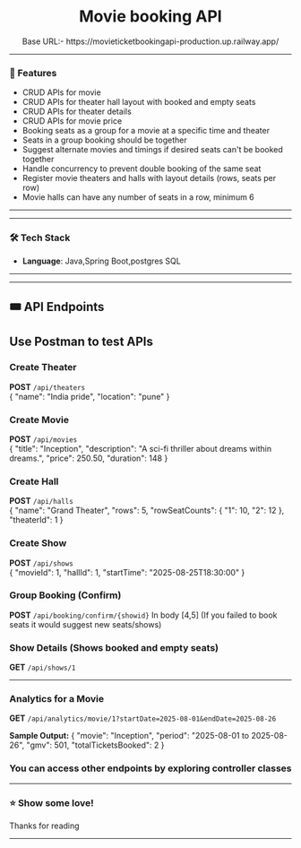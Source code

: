 



<h1 align="center">Movie booking API</h1>

<p align="center">
Base URL:- https://movieticketbookingapi-production.up.railway.app/
</p>

---

### 🧾 Features


- CRUD APIs for movie  
- CRUD APIs for theater hall layout with booked and empty seats  
- CRUD APIs for theater details  
- CRUD APIs for movie price  
- Booking seats as a group for a movie at a specific time and theater  
- Seats in a group booking should be together  
- Suggest alternate movies and timings if desired seats can't be booked together  
- Handle concurrency to prevent double booking of the same seat  
- Register movie theaters and halls with layout details (rows, seats per row)  
- Movie halls can have any number of seats in a row, minimum 6  


---


---

### 🛠️ Tech Stack
- **Language**: Java,Spring Boot,postgres SQL

---



---
## 🎟️ API Endpoints
## Use Postman to test APIs
### Create Theater
**POST** `/api/theaters`  
{
"name": "India pride",
"location": "pune"
}



### Create Movie
**POST** `/api/movies`  
{
"title": "Inception",
"description": "A sci-fi thriller about dreams within dreams.",
"price": 250.50,
"duration": 148
}



### Create Hall
**POST** `/api/halls`  
{
"name": "Grand Theater",
"rows": 5,
"rowSeatCounts": {
"1": 10,
"2": 12
},
"theaterId": 1
}



### Create Show
**POST** `/api/shows`  
{
"movieId": 1,
"hallId": 1,
"startTime": "2025-08-25T18:30:00"
}


### Group Booking (Confirm)
**POST** `/api/booking/confirm/{showid}`
In body [4,5]
(If you failed to book seats it would suggest new seats/shows)




### Show Details (Shows booked and empty seats)
**GET** `/api/shows/1`

---

### Analytics for a Movie
**GET** `/api/analytics/movie/1?startDate=2025-08-01&endDate=2025-08-26`

**Sample Output:**
{
"movie": "Inception",
"period": "2025-08-01 to 2025-08-26",
"gmv": 501,
"totalTicketsBooked": 2
}



### You can access other endpoints by exploring controller classes



---


### ⭐ Show some love!

Thanks for reading

---





